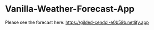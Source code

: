 # Vanilla-Weather-Forecast-App
Please see the forecast here: https://gilded-cendol-e0b59b.netlify.app
